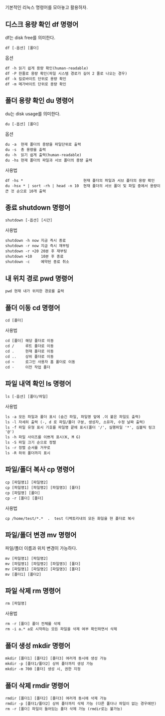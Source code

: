 기본적인 리눅스 명령어를 모아놓고 활용하자.

## 디스크 용량 확인 df 명령어
df는 disk free를 의미한다.

```text
df [-옵션] [폴더]
```

옵션

```text
df -h 읽기 쉽게 용량 확인(human-readable)
df -P 한줄로 용량 확인(파일 시스템 경로가 길어 2 줄로 나오는 경우)
df -k 킬로바이트 단위로 용량 확인
df -m 메가바이트 단위로 용량 확인
```

## 폴더 용량 확인 du 명령어
du는 disk usage를 의미한다.

```text
du [-옵션] [폴더]
```

옵션

```text
du -a  현재 폴더의 용량을 파일단위로 출력
du -s  총 용량을 출력
du -h  읽기 쉽게 출력(human-readable)
du -hs 현재 폴더의 파일과 서브 폴더의 용량 출력
```

사용법

```text
df -hs *                           현재 폴더의 파일과 서브 폴더의 용량 확인
du -hsx * | sort -rh | head -n 10  현재 폴더의 서브 폴더 및 파일 중에서 용량이 큰 것 순으로 10개 출력
```

## 종료 shutdown 명령어

```text
shutdown [-옵션] [시간]
```

사용법

```text
shutdown -h now 지금 즉시 종료
shutdown -r now 지금 즉시 재부팅
shutdown -r +20 20분 후 재부팅
shutdown +10    10분 후 종료
shutdown -c     예약된 종료 취소
```

## 내 위치 경로 pwd 명령어

```text
pwd 현재 내가 위치한 경로를 출력
```

## 폴더 이동 cd 명령어

```text
cd [폴더]
```

사용법

```text
cd [폴더] 해당 폴더로 이동
cd /     루트 폴더로 이동
cd .     현재 폴더로 이동
cd ..    상위 폴더로 이동
cd ~     로그인 사용자 홈 폴더로 이동
cd -     이전 작업 폴더
```

## 파일 내역 확인 ls 명령어

```text
ls [-옵션] [폴더/파일]
```

사용법

```text
ls -a 모든 파일과 폴더 표시 (숨긴 파일, 파일명 앞에 .이 붙은 파일도 출력)
ls -l 자세히 출력 (-, d 로 파일/폴더 구분, 생성자, 소유자, 수정 날짜 출력)
ls -f 파일 유형 표시 기호를 파일명 끝에 표시(폴더 '/', 실행파일 '*', 심볼릭 링크 '@')
ls -h 파일 사이즈를 이쁘게 표시(K, M G)
ls -S 파일 크기 순으로 정렬
ls -r 정렬 순서를 거꾸로
ls -R 하위 폴더까지 표시
```

## 파일/폴더 복사 cp 명령어

```text
cp [파일명1] [파일명2]
cp [파일명1] [파일명2] [파일명3] [폴더]
cp [파일명] [폴더]
cp -r [폴더] [폴더]
```

사용법

```text
cp /home/test/*.*  .  test 디렉토리내의 모든 화일을 현 폴더로 복사
```

## 파일/폴더 변경 mv 명령어
파일/폴더 이름과 위치 변경이 가능하다.

```text
mv [파일명1] [파일명2]
mv [파일명1] [파일명2] [파일명3] [폴더]
mv [파일명1] [파일명2] [파일명3] [폴더]
mv [폴더1] [폴더2]
```

## 파일 삭제 rm 명령어

```text
rm [파일명]
```

사용법

```text
rm -r [폴더] 폴더 전체를 삭제
rm -i a.* a로 시작하는 모든 파일을 삭제 여부 확인하면서 삭제
```

## 폴더 생성 mkdir 명령어

```text
mkdir [폴더1] [폴더2] [폴더3] 여러개 동시에 생성 가능
mkdir -p [폴더1/폴더2] 상위 폴더까지 생성 가능
mkdir -m 700 [폴더] 생성 시, 권한 지정
```

## 폴더 삭제 rmdir 명령어

```text
rmdir [폴더1] [폴더2] [폴더3] 여러개 동시에 삭제 가능
rmdir -p [폴더1/폴더2] 상위 폴더까지 삭제 가능 (다른 폴더나 파일이 없는 경우에만)
rm -r [폴더] 파일이 들어있는 폴더 삭제 가능 (rmdir로는 불가능)
```

